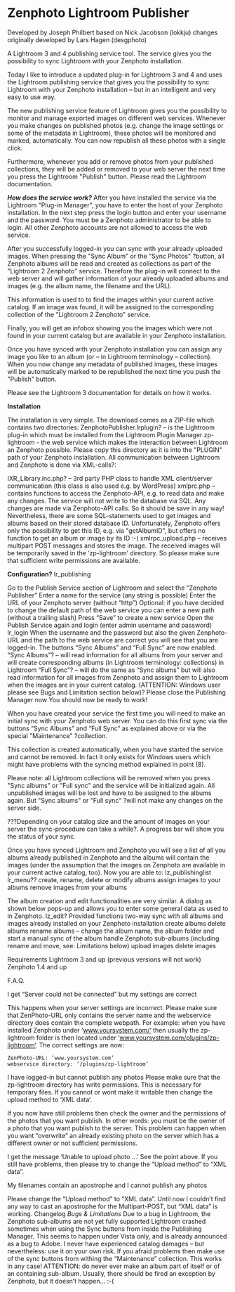 Zenphoto Lightroom Publisher
============================
Developed by Joseph Philbert based on Nick Jacobson (lokkju) changes originally developed by Lars Hagen (desgphoto)

A Lightroom 3 and 4 publishing service tool. The service gives you the possibility to sync Lightroom with your Zenphoto installation.

Today I like to introduce a updated plug-in for Lightroom 3 and 4 and uses the Lightroom publishing service that gives you the possibility to sync Lightroom with your Zenphoto installation – but in an intelligent and very easy to use way.

The new publishing service feature of Lightroom gives you the possibility to monitor and manage exported images on different web services. Whenever you make changes on published photos (e.g. change the image settings or some of the metadata in Lightroom), these photos will be monitored and marked, automatically. You can now republish all these photos with a single click.

Furthermore, whenever you add or remove photos from your published collections, they will be added or removed to your web server the next time you press the Lightroom "Publish" button. Please read the Lightroom documentation.

_**How does the service work?**_
After you have installed the service via the Lightroom "Plug-in Manager", you have to enter the host of your Zenphoto installation. In the next step press the login button and enter your username and the password. You must be a Zenphoto administrator to be able to login. All other Zenphoto accounts are not allowed to access the web service.

After you successfully logged-in you can sync with your already uploaded images. When pressing the "Sync Album" or the "Sync Photos" ?button, all Zenphoto albums will be read and created as collections as part of the "Lightroom 2 Zenphoto" service. Therefore the plug-in will connect to the web server and will gather information of your already uploaded albums and images (e.g. the album name, the filename and the URL).

This information is used to to find the images within your current active catalog. If an image was found, it will be assigned to the corresponding collection of the "Lightroom 2 Zenphoto" service.

Finally, you will get an infobox showing you the images which were not found in your current catalog but are available in your Zenphoto installation.

Once you have synced with your Zenphoto installation you can assign any image you like to an album (or – in Lightroom terminology – collection). When you now change any metadata of published images, these images will be automatically marked to be republished the next time you push the "Publish" button.

Please see the Lightroom 3 documentation for details on how it works.

**Installation**

The installation is very simple. The download comes as a ZIP-file which contains two directories:
ZenphotoPublisher.lrplugin? – is the Lightroom plug-in which must be installed from the Lightroom Plugin Manager
zp-lightroom - the web service which makes the interaction between Lightroom an Zenphoto possible. Please copy this directory as it is into the "PLUGIN" path of your Zenphoto installation. All communication between Lightroom and Zenphoto is done via XML-calls?:

IXR_Library.inc.php? – 3rd party PHP class to handle XML client/server communication (this class is also used e.g. by WordPress)
xmlprc.php – contains functions to access the Zenphoto-API, e.g. to read data and make any changes. The service will not write to the database via SQL. Any changes are made via Zenphoto-API calls. So it should be save in any way! Nevertheless, there are some SQL-statements used to get images and albums based on their stored database ID. Unfortunately, Zenphoto offers only the possibility to get this ID, e.g. via "getAlbumID", but offers no function to get an album or image by its ID :-(
xmlrpc_upload.php – receives multipart POST messages and stores the image. The received images will be temporarily saved in the ‘zp-lightroom’ directory. So please make sure that sufficient write permissions are available.

**Configuration?**
lr_publishing

Go to the Publish Service section of Lightroom and select the “Zenphoto Publisher”
Enter a name for the service (any string is possible)
Enter the URL of your Zenphoto server (without “http”)
Optional: if you have decided to change the default path of the web service you can enter a new path (without a trailing slash)
Press “Save” to create a new service
Open the Publish Service again and login (enter admin username and password)
lr_login
When the username and the password but also the given Zenphoto-URL and the path to the web service are correct you will see that you are logged-in.
The buttons “Sync Albums” and “Full Sync” are now enabled.
    “Sync Albums”? – will read information for all albums from your server and will create corresponding albums (in Lightroom terminology: collections) in Lightroom
    “Full Sync”? – will do the same as “Sync albums” but will also read information for all images from Zenphoto and assign them to Lightroom when the images are in your current catalog. (ATTENTION: Windows user please see Bugs and Limitation section below)?
Please close the Publishing Manager now
You should now be ready to work!

When you have created your service the first time you will need to make an initial sync with your Zenphoto web server. You can do this first sync via the buttons “Sync Albums” and “Full Sync” as explained above or via the special "Maintenance" ?collection.

This collection is created automatically, when you have started the service and cannot be removed. In fact it only exists for Windows users which might have problems with the syncing method explained in point (8).

Please note: all Lightroom collections will be removed when you press "Sync albums" or "Full sync" and the service will be initialized again. All unpublished images will be lost and have to be assigned to the albums again. But "Sync albums" or "Full sync" ?will not make any changes on the server side.

???Depending on your catalog size and the amount of images on your server the sync-procedure can take a while?. A progress bar will show you the status of your sync.

Once you have synced Lightroom and Zenphoto you will see a list of all you albums already published in Zenphoto and the albums will contain the images (under the assumption that the images on Zenphoto are available in your current active catalog, too). Now you are able to:
lz_publishinglist lr_menu??
    create, rename, delete or modify albums
    assign images to your albums
    remove images from your albums

The album creation and edit functionalities are very similar. A dialog as shown below pops-up and allows you to enter some general data as used to in Zenphoto.
lz_edit?
Provided functions
    two-way sync with all albums and images already installed on your Zenphoto installation
    create albums
    delete albums
    rename albums – change the album name, the album folder and start a manual sync of the album
    handle Zenphoto sub-albums (including rename and move, see: Limitations below)
    upload images
    delete images

Requirements
    Lightroom 3 and up (previous versions will not work)
    Zenphoto 1.4 and up

F.A.Q.

I get “Server could not be connected” but my settings are correct

This happens when your server settings are incorrect. Please make sure that ZenPhoto-URL only contains the server name and the webservice directory does contain the complete webpath. 
For example: when you have installed Zenphoto under ‘www.yoursystem.com/‘ then usually the zp-lightroom folder is then located under ‘www.yoursystem.com/plugins/zp-lightroom‘. The correct settings are now:

    ZenPhoto-URL: ‘www.yoursystem.com‘
    webservice directory: ‘/plugins/zp-lightroom‘

I have logged-in but cannot publish any photos
Please make sure that the zp-lightroom directory has write permissions. This is necessary for temporary files. If you cannot or wont make it writable then change the upload method to ‘XML data‘.

If you now have still problems then check the owner and the permissions of the photos that you want publish. In other words: you must be the owner of a photo that you want publish to the server. This problem can happen when you want “overwrite” an already existing photo on the server which has a different owner or not sufficient permissions.

I get the message ‘Unable to upload photo …’
See the point above. If you still have problems, then please try to change the “Upload method” to “XML data”.

My filenames contain an apostrophe and I cannot publish any photos

Please change the “Upload method” to “XML data”. Until now I couldn’t find any way to cast an apostrophe for the Multipart-POST, but “XML data” is working.
Changelog
*Bugs & Limitations*
Due to a bug in Lightroom, the Zenphoto sub-albums are not yet fully supported
Lightroom crashed sometimes when using the Sync buttons from inside the Publishing Manager. This seems to happen under Vista only, and is already announced as a bug to Adobe. I never have experienced catalog damages – but nevertheless: use it on your own risk. If you afraid problems then make use of the sync buttons from withing the “Maintenance” collection. This works in any case!
ATTENTION: do never ever make an album part of itself or of an containing sub-album. Usually, there should be fired an exception by Zenphoto, but it doesn’t happen… :-(
